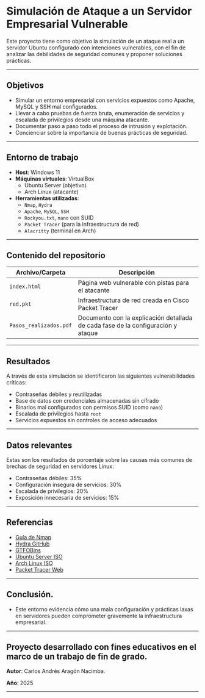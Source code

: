 # Simulación de Ataque a un Servidor Empresarial Vulnerable

Este proyecto tiene como objetivo la simulación de un ataque real a un servidor Ubuntu configurado con intenciones vulnerables, con el fin de analizar las debilidades de seguridad comunes y proponer soluciones prácticas.

---

## Objetivos

- Simular un entorno empresarial con servicios expuestos como Apache, MySQL y SSH mal configurados.
- Llevar a cabo pruebas de fuerza bruta, enumeración de servicios y escalada de privilegios desde una máquina atacante.
- Documentar paso a paso todo el proceso de intrusión y explotación.
- Concienciar sobre la importancia de buenas prácticas de seguridad.

---

## Entorno de trabajo

- **Host**: Windows 11
- **Máquinas virtuales**: VirtualBox
  - Ubuntu Server (objetivo)
  - Arch Linux (atacante)
- **Herramientas utilizadas**:
  - `Nmap`, `Hydra`
  - `Apache`, `MySQL`, `SSH`
  - `Rockyou.txt`, `nano` con SUID
  - `Packet Tracer` (para la infraestructura de red)
  - `Alacritty` (terminal en Arch)

---

## Contenido del repositorio

| Archivo/Carpeta      | Descripción                                                              |
|----------------------|---------------------------------------------------------------------------|
| `index.html`         | Página web vulnerable con pistas para el atacante                        |
| `red.pkt`            | Infraestructura de red creada en Cisco Packet Tracer                     |
| `Pasos_realizados.pdf`| Documento con la explicación detallada de cada fase de la configuración y ataque        |

---

## Resultados

A través de esta simulación se identificaron las siguientes vulnerabilidades críticas:

- Contraseñas débiles y reutilizadas
- Base de datos con credenciales almacenadas sin cifrado
- Binarios mal configurados con permisos SUID (como `nano`)
- Escalada de privilegios hasta `root`
- Servicios expuestos sin controles de acceso adecuados

---

## Datos relevantes

Estas son los resultados de porcentaje sobre las causas más comunes de brechas de seguridad en servidores Linux:

- Contraseñas débiles: 35%
- Configuración insegura de servicios: 30%
- Escalada de privilegios: 20%
- Exposición innecesaria de servicios: 15%

---

## Referencias

- [Guía de Nmap](https://nmap.org/book/)
- [Hydra GitHub](https://github.com/vanhauser-thc/thc-hydra)
- [GTFOBins](https://gtfobins.github.io/)
- [Ubuntu Server ISO](https://ubuntu.com/download/server)
- [Arch Linux ISO](https://archlinux.org/download/)
- [Packet Tracer Web](https://www.netacad.com/courses/packet-tracer)

---

## Conclusión.

- Este entorno evidencia cómo una mala configuración y prácticas laxas en servidores pueden comprometer gravemente la infraestructura empresarial.
---

## Proyecto desarrollado con fines educativos en el marco de un trabajo de fin de grado.  

**Autor**: Carlos Andrés Aragón Nacimba.

**Año**: 2025

---
